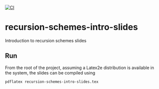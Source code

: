 [![CI](https://github.com/alessandrocandolini/recursion-schemes-intro-slides/actions/workflows/ci.yml/badge.svg)](https://github.com/alessandrocandolini/recursion-schemes-intro-slides/actions/workflows/ci.yml)

# recursion-schemes-intro-slides

Introduction to recursion schemes slides 

## Run

From the root of the project, assuming a Latex2e distribution is available in the system, the slides can be compiled using

```
pdflatex recursion-schemes-intro-slides.tex
```

